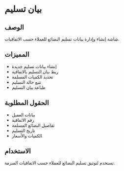 # بيان تسليم

## الوصف
شاشة إنشاء وإدارة بيانات تسليم البضائع للعملاء حسب الاتفاقيات.

## المميزات
- إنشاء بيانات تسليم جديدة
- ربط بيان التسليم بالاتفاقية
- تحديد الكميات المسلمة
- تتبع حالة التسليم
- طباعة بيان التسليم

## الحقول المطلوبة
- بيانات العميل
- رقم الاتفاقية
- تفاصيل البضائع المسلمة
- تاريخ التسليم
- الكميات والأسعار

## الاستخدام
تستخدم لتوثيق تسليم البضائع للعملاء حسب الاتفاقيات المبرمة.
